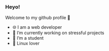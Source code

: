 ### Heyo! 
Welcome to my github profile 👋
- 🌐 I am a web developer
- 🔭 I’m currently working on stressful projects
- 🌱 I’m a student
- 🐧 Linux lover
<!--
**itsTh3K1ll3r/itsth3k1ll3r** is a ✨ _special_ ✨ repository because its `README.md` (this file) appears on your GitHub profile.

Here are some ideas to get you started:


- 🌱 I’m currently learning ...
- 👯 I’m looking to collaborate on ...
- 🤔 I’m looking for help with ...
- 💬 Ask me about ...
- 📫 How to reach me: ...
- 😄 Pronouns: ...

-->
